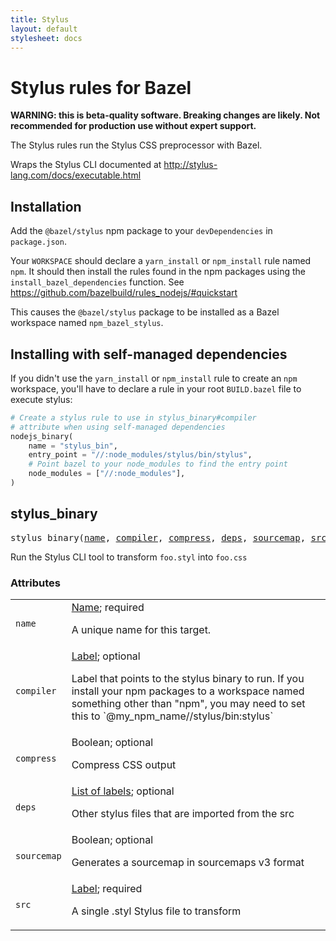 ```yaml
---
title: Stylus
layout: default
stylesheet: docs
---
```

# Stylus rules for Bazel

**WARNING: this is beta-quality software. Breaking changes are likely. Not recommended for production use without expert support.**

The Stylus rules run the Stylus CSS preprocessor with Bazel.

Wraps the Stylus CLI documented at http://stylus-lang.com/docs/executable.html


## Installation

Add the `@bazel/stylus` npm package to your `devDependencies` in `package.json`.

Your `WORKSPACE` should declare a `yarn_install` or `npm_install` rule named `npm`.
It should then install the rules found in the npm packages using the `install_bazel_dependencies` function.
See https://github.com/bazelbuild/rules_nodejs/#quickstart

This causes the `@bazel/stylus` package to be installed as a Bazel workspace named `npm_bazel_stylus`.


## Installing with self-managed dependencies

If you didn't use the `yarn_install` or `npm_install` rule to create an `npm` workspace, you'll have to declare a rule in your root `BUILD.bazel` file to execute stylus:

```python
# Create a stylus rule to use in stylus_binary#compiler
# attribute when using self-managed dependencies
nodejs_binary(
    name = "stylus_bin",
    entry_point = "//:node_modules/stylus/bin/stylus",
    # Point bazel to your node_modules to find the entry point
    node_modules = ["//:node_modules"],
)
```

<!-- Generated with Stardoc: http://skydoc.bazel.build -->

<a name="#stylus_binary"></a>


## stylus_binary

<pre>
stylus_binary(<a href="#stylus_binary-name">name</a>, <a href="#stylus_binary-compiler">compiler</a>, <a href="#stylus_binary-compress">compress</a>, <a href="#stylus_binary-deps">deps</a>, <a href="#stylus_binary-sourcemap">sourcemap</a>, <a href="#stylus_binary-src">src</a>)
</pre>

Run the Stylus CLI tool to transform `foo.styl` into `foo.css`


### Attributes

<table class="params-table">
  <colgroup>
    <col class="col-param" />
    <col class="col-description" />
  </colgroup>
  <tbody>
    <tr id="stylus_binary-name">
      <td><code>name</code></td>
      <td>
        <a href="https://bazel.build/docs/build-ref.html#name">Name</a>; required
        <p>
          A unique name for this target.
        </p>
      </td>
    </tr>
    <tr id="stylus_binary-compiler">
      <td><code>compiler</code></td>
      <td>
        <a href="https://bazel.build/docs/build-ref.html#labels">Label</a>; optional
        <p>
          Label that points to the stylus binary to run.
            If you install your npm packages to a workspace named something other than "npm",
            you may need to set this to `@my_npm_name//stylus/bin:stylus`
        </p>
      </td>
    </tr>
    <tr id="stylus_binary-compress">
      <td><code>compress</code></td>
      <td>
        Boolean; optional
        <p>
          Compress CSS output
        </p>
      </td>
    </tr>
    <tr id="stylus_binary-deps">
      <td><code>deps</code></td>
      <td>
        <a href="https://bazel.build/docs/build-ref.html#labels">List of labels</a>; optional
        <p>
          Other stylus files that are imported from the src
        </p>
      </td>
    </tr>
    <tr id="stylus_binary-sourcemap">
      <td><code>sourcemap</code></td>
      <td>
        Boolean; optional
        <p>
          Generates a sourcemap in sourcemaps v3 format
        </p>
      </td>
    </tr>
    <tr id="stylus_binary-src">
      <td><code>src</code></td>
      <td>
        <a href="https://bazel.build/docs/build-ref.html#labels">Label</a>; required
        <p>
          A single .styl Stylus file to transform
        </p>
      </td>
    </tr>
  </tbody>
</table>


